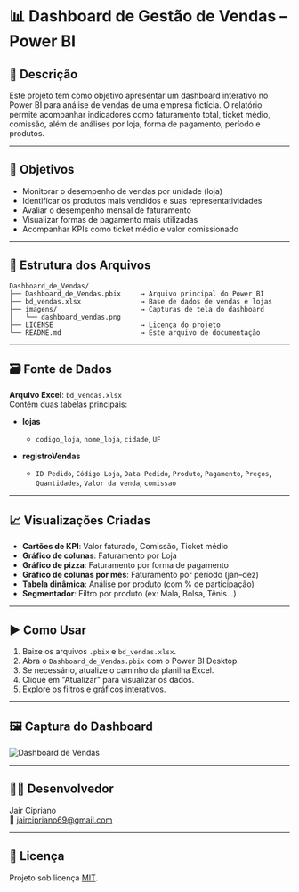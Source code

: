 
# 📊 Dashboard de Gestão de Vendas – Power BI

## 📝 Descrição
Este projeto tem como objetivo apresentar um dashboard interativo no Power BI para análise de vendas de uma empresa fictícia. O relatório permite acompanhar indicadores como faturamento total, ticket médio, comissão, além de análises por loja, forma de pagamento, período e produtos.

---

## 🎯 Objetivos

- Monitorar o desempenho de vendas por unidade (loja)
- Identificar os produtos mais vendidos e suas representatividades
- Avaliar o desempenho mensal de faturamento
- Visualizar formas de pagamento mais utilizadas
- Acompanhar KPIs como ticket médio e valor comissionado

---

## 📁 Estrutura dos Arquivos

```
Dashboard_de_Vendas/
├── Dashboard_de_Vendas.pbix     → Arquivo principal do Power BI
├── bd_vendas.xlsx               → Base de dados de vendas e lojas
├── imagens/                     → Capturas de tela do dashboard
│   └── dashboard_vendas.png
├── LICENSE                      → Licença do projeto
└── README.md                    → Este arquivo de documentação
```

---

## 🗃️ Fonte de Dados

**Arquivo Excel**: `bd_vendas.xlsx`  
Contém duas tabelas principais:

- **lojas**  
  - `codigo_loja`, `nome_loja`, `cidade`, `UF`

- **registroVendas**  
  - `ID Pedido`, `Código Loja`, `Data Pedido`, `Produto`, `Pagamento`, `Preços`, `Quantidades`, `Valor da venda`, `comissao`

---

## 📈 Visualizações Criadas

- **Cartões de KPI**: Valor faturado, Comissão, Ticket médio
- **Gráfico de colunas**: Faturamento por Loja
- **Gráfico de pizza**: Faturamento por forma de pagamento
- **Gráfico de colunas por mês**: Faturamento por período (jan–dez)
- **Tabela dinâmica**: Análise por produto (com % de participação)
- **Segmentador**: Filtro por produto (ex: Mala, Bolsa, Tênis...)

---

## ▶️ Como Usar

1. Baixe os arquivos `.pbix` e `bd_vendas.xlsx`.
2. Abra o `Dashboard_de_Vendas.pbix` com o Power BI Desktop.
3. Se necessário, atualize o caminho da planilha Excel.
4. Clique em "Atualizar" para visualizar os dados.
5. Explore os filtros e gráficos interativos.

---

## 🖼️ Captura do Dashboard

![Dashboard de Vendas](imagens/dashboard_vendas.png)

---

## 👨‍💻 Desenvolvedor

Jair Cipriano  
📧 jaircipriano69@gmail.com

---

## 📜 Licença

Projeto sob licença [MIT](LICENSE).
